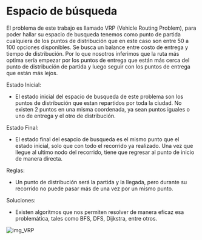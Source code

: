 # Espacio de búsqueda
El problema de este trabajo es llamado VRP (Vehicle Routing Problem), para poder hallar su espacio de busqueda tenemos como punto de partida cualquiera de los puntos de
distribución que en este caso son entre 50 a 100 opciones disponibles. Se busca un balance entre costo de entrega y tiempo de distribución. Por lo que nosotros inferimos
que la ruta más optima sería empezar por los puntos de entrega que están más cerca del punto de distribución de partida y luego seguir con los puntos de entrega que están más
lejos.

Estado Inicial:
- El estado inicial del espacio de busqueda de este problema son los puntos de distribución que estan repartidos por toda la ciudad. No existen 2 puntos en una misma coordenada, ya sean puntos iguales o uno de entrega y el otro de distribución.

Estado Final:
- El estado final del esapcio de busqueda es el mismo punto que el estado inicial, solo que con todo el recorrido ya realizado. Una vez que llegue al ultimo nodo del recorrido, tiene que regresar al punto de inicio de manera directa.

Reglas:
- Un punto de distribución será la partida y la llegada, pero durante su recorrido no puede pasar más de una vez por un mismo punto.

Soluciones:
- Existen algoritmos que nos permiten resolver de manera eficaz esa problemática, tales como BFS, DFS, Dijkstra, entre otros.


![img_VRP](https://cdn.discordapp.com/attachments/847950429839949884/892793809119879189/vrpgs_solution.png)
